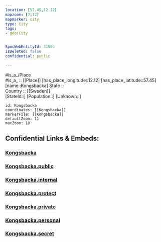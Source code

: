 ```yaml
---
location: [57.45,12.12] 
mapzoom: [7,12] 
mapmarker: city 
type: City
tags:
- geo/City


SpocWebEntityId: 31556
isDeleted: false
confidential: public

---
```

#is_a_/Place  
#is_a_ :: [[Place]] 
[has_place_longitude::12.12] 
[has_place_latitude::57.45] 
[name::Kongsbacka] 
State ::  
Country :: [[Sweden]]  
[StateId::] 
[Population::] 
[Unknown::] 


```leaflet
id: Kongsbacka
coordinates: [[Kongsbacka]] 
markerFile: [[Kongsbacka]] 
defaultZoom: 11 
maxZoom: 18
```


## Confidential Links & Embeds: 

### [Kongsbacka](/_Standards/Earth/Continent/Europe/Europe~North/Sweden/Provinces~Sweden/Halland/City/Kongsbacka.md) 

### [Kongsbacka.public](/_public/Earth/Continent/Europe/Europe~North/Sweden/Provinces~Sweden/Halland/City/Kongsbacka.public.md) 

### [Kongsbacka.internal](/_internal/Earth/Continent/Europe/Europe~North/Sweden/Provinces~Sweden/Halland/City/Kongsbacka.internal.md) 

### [Kongsbacka.protect](/_protect/Earth/Continent/Europe/Europe~North/Sweden/Provinces~Sweden/Halland/City/Kongsbacka.protect.md) 

### [Kongsbacka.private](/_private/Earth/Continent/Europe/Europe~North/Sweden/Provinces~Sweden/Halland/City/Kongsbacka.private.md) 

### [Kongsbacka.personal](/_personal/Earth/Continent/Europe/Europe~North/Sweden/Provinces~Sweden/Halland/City/Kongsbacka.personal.md) 

### [Kongsbacka.secret](/_secret/Earth/Continent/Europe/Europe~North/Sweden/Provinces~Sweden/Halland/City/Kongsbacka.secret.md)

